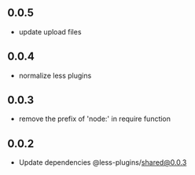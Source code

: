 ## 0.0.5

- update upload files

## 0.0.4

- normalize less plugins

## 0.0.3

- remove the prefix of 'node:' in require function

## 0.0.2

-   Update dependencies @less-plugins/shared@0.0.3
